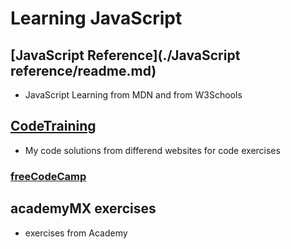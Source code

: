 # Learning JavaScript

## [JavaScript Reference](./JavaScript reference/readme.md)
- JavaScript Learning from MDN and from W3Schools

## [CodeTraining](./WebsitesCodeTrain/readme.md)
- My code solutions from differend websites for code exercises

### [freeCodeCamp](./WebsitesCodeTrain/freeCodeCamp/JavscriptAlgorithms)


## academyMX exercises
- exercises from  Academy